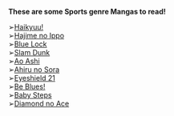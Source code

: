 **These are some Sports genre Mangas to read!**

➢[Haikyuu!](https://anilist.co/manga/65243)\
➢[Hajime no Ippo](https://anilist.co/manga/30007)\
➢[Blue Lock](https://anilist.co/manga/106130)\
➢[Slam Dunk](https://anilist.co/manga/30051)\
➢[Ao Ashi](https://anilist.co/manga/107279)\
➢[Ahiru no Sora](https://anilist.co/manga/33367)\
➢[Eyeshield 21](https://anilist.co/manga/102052)\
➢[Be Blues!](https://anilist.co/manga/88867)\
➢[Baby Steps](https://anilist.co/manga/38300)\
➢[Diamond no Ace](https://anilist.co/manga/40884)
